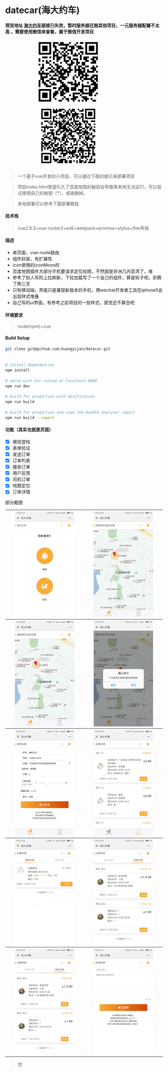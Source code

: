 # datecar(海大约车)

####  预览地址 [海大约车](http://xqddin.cn/datecar/)链接已失效，暂时服务器在跑其他项目，一元服务器配置不太高 ，需要使用微信来查看，属于微信开发项目

<div style="width:80%;text-align:center">
<img src="./screenshot/carCode.png" style="width:50%">
<img src="./screenshot/qrcode.png" style="width:50%">
</div>

> 一个基于vue开发的小项目，可以通过下面的提示来部署项目

> 项目index.html里面引入了百度地图的秘钥会导致再本地无法运行，可以尝试使用自己的秘钥（*），或者删掉。

>本地部署可以参考下面部署教程

#### 技术栈

>vue2.9.3+vue-router2+es6+webpack+promise+stylus+flex布局

#### 描述

- 单页面，vue-route路由
- 组件封装，有扩展性
- icon使用的iconMoon的
- 百度地图插件大部分手机要请求定位权限，不然就是非洲几内亚湾了，难
- 参考了别人写的上拉刷新，下拉加载写了一个自己的组件，算是轮子吧，折腾了两三天
- 只有移动端，界面只是兼容新版本的手机，用wechat开发者工具在iphone5会出现样式堆叠
- 自己写的ui界面，有参考之前项目的一些样式，感觉还不算丑吧


#### 环境要求

>node(npm)+vue

#### Build Setup

``` bash
git clone git@github.com:huangyijan/datecar.git


# install dependencies
npm install

# serve with hot reload at localhost:8080
npm run dev

# build for production with minification
npm run build

# build for production and view the bundle analyzer report
npm run build --report
```

#### 功能（其实也就是页面）

- [x] 微信登陆
- [x] 表单验证
- [x] 发送订单
- [x] 订单列表
- [x] 接收订单
- [x] 用户反馈
- [x] 司机订单
- [x] 地图定位
- [x] 订单详情

部分截图

<table>
    <tr>
        <th ><img src="./screenshot/1.png" width = "80%" /></th>
        <th><img src="./screenshot/2.jpg" width = "80%" /></th>
    </tr>
    <tr>
        <th ><img src="./screenshot/3.jpg" width = "80%" /></th>
        <th><img src="./screenshot/4.jpg" width = "80%" /></th>
    </tr>
    <tr>
        <th ><img src="./screenshot/5.jpg" width = "80%" /></th>
        <th><img src="./screenshot/6.jpg" width = "80%" /></th>
    </tr>
    <tr>
        <th ><img src="./screenshot/7.jpg" width = "80%" /></th>
        <th><img src="./screenshot/8.jpg" width = "80%" /></th>
    </tr>
    <tr>
        <th ><img src="./screenshot/8.jpg" width = "80%" /></th>
        <th><img src="./screenshot/9.png" width = "80%" /></th>
    </tr>
</table>

> 完

